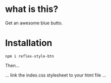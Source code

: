 # what is this?

Get an awesome blue butto.

# Installation

`npm i reflex-style-btn`

Then...

...
link the index.css stylesheet to your html file 
...
